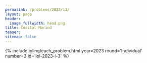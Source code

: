 ```yaml
---
permalink: /problems/2023/i3/
layout: page
header:
  image_fullwidth: head.png
title: Coastal Marind
teaser: 
sitemap: false
---
```


{% include ioling/each_problem.html year=2023 round='Individual' number=3 id='iol-2023-i-3' %}